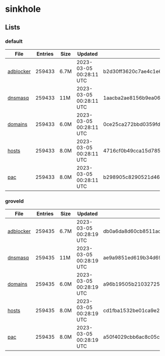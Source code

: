 # sinkhole

## Lists

### default

|File|Entries|Size|Updated|Hash|
|-|-|-|-|-|
|[adblocker](https://raw.githubusercontent.com/groveld/sinkhole/lists/default/adblocker.txt)|259433|6.7M|2023-03-05 00:28:11 UTC|b2d30ff3620c7ae4c1e614c56a64b8a783af862d37eb552770aabd77fc6b3b8b|
|[dnsmasq](https://raw.githubusercontent.com/groveld/sinkhole/lists/default/dnsmasq.txt)|259433|11M|2023-03-05 00:28:11 UTC|1aacba2ae8156b9ea06e802a8c5bfb2aa66dcf77acf14397cc084613ba05545f|
|[domains](https://raw.githubusercontent.com/groveld/sinkhole/lists/default/domains.txt)|259433|6.0M|2023-03-05 00:28:11 UTC|0ce25ca272bbd0359fd02ab05ddf355ffc0690805d14d6a56fb81db866fecb21|
|[hosts](https://raw.githubusercontent.com/groveld/sinkhole/lists/default/hosts.txt)|259433|8.0M|2023-03-05 00:28:11 UTC|4716cf0b49cca15d785e0053a779ff3ff624b8ffb17226dd5b1cd984865b7b38|
|[pac](https://raw.githubusercontent.com/groveld/sinkhole/lists/default/pac.txt)|259433|8.0M|2023-03-05 00:28:11 UTC|b298905c8290521d4671cfbb151d4acb866953f6b8f25c79e63a7b5dd3831dad|

### groveld

|File|Entries|Size|Updated|Hash|
|-|-|-|-|-|
|[adblocker](https://raw.githubusercontent.com/groveld/sinkhole/lists/groveld/adblocker.txt)|259435|6.7M|2023-03-05 00:28:19 UTC|db0a6da8d60cb8511ad352406c4078bcff59bcfdc6203c2b53b97904a41df4ce|
|[dnsmasq](https://raw.githubusercontent.com/groveld/sinkhole/lists/groveld/dnsmasq.txt)|259435|11M|2023-03-05 00:28:19 UTC|ae9a9851ed619b34d69c8769780ec57e89d14f857465b0265ced1923b5c40cac|
|[domains](https://raw.githubusercontent.com/groveld/sinkhole/lists/groveld/domains.txt)|259435|6.0M|2023-03-05 00:28:19 UTC|a96b19505b21032725e11ceb5124cf3603876dfc9e1eaa73cf08d53e65916b05|
|[hosts](https://raw.githubusercontent.com/groveld/sinkhole/lists/groveld/hosts.txt)|259435|8.0M|2023-03-05 00:28:19 UTC|cd1fba1532be01ca9e2a64c7de5c0b015e3e883e24eda18f1b30e3ead5d574f1|
|[pac](https://raw.githubusercontent.com/groveld/sinkhole/lists/groveld/pac.txt)|259435|8.0M|2023-03-05 00:28:19 UTC|a50f4029cbb6ac8c05cde256be50b32979d32d6e264ea5c355566c08b41038c5|
